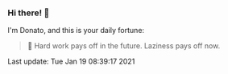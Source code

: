 ### Hi there! 👋 

I'm Donato, and this is your daily fortune:

> 🥠 Hard work pays off in the future. Laziness pays off now.

Last update: Tue Jan 19 08:39:17 2021
